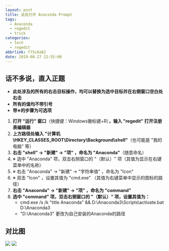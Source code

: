 ```yaml
---
layout: post
title: 此处打开 Anaconda Prompt
tags:
  - Anaconda
  - regedit
  - trick
categories:
  - tech
  - regedit
abbrlink: f75c6a82
date: 2019-08-27 22:55:00
---
```


## 话不多说，直入正题

* **此处涉及的所有的右击目标操作，均可以替换为选中目标并在右侧窗口空白处右击**
* **所有的值均不带引号**
* **带※的步骤为可选项**

1. **打开 "运行" 窗口**（快捷键：Windows徽标键+R）**，输入 "regedit" 打开注册表编辑器**
2. **上方路径处输入 "计算机\\HKEY_CLASSES_ROOT\\Directory\\Background\\shell"**（也可能是 "我的电脑" 等）
3. **右击 "shell" → "新建" → "项" ，命名为 "Anaconda"**（随意命名）
4. ※&nbsp;选中 "Anaconda" 项，双击右侧窗口的 "（默认）" 项（其值为显示在右键菜单中的名称）
5. ※&nbsp;右击 "Anaconda" → "新建" → "字符串值" ，命名为 "Icon"
6. ※&nbsp;双击 "Icon" ，设置其值为 "cmd.exe" （其值为右键菜单中显示的图标的路径）
7. **右击 "Anaconda" → "新建" → "项" ，命名为 "command"**
8. **选中 "command" 项，双击右侧窗口的 "（默认）" 项，设置其值为：**
   * cmd.exe /s /k "title Anaconda" && D:\\Anaconda3\\Scripts\\activate.bat D:\\Anaconda3
   * "D:\\Anaconda3" 更改为自己安装的Anaconda的路径

## 对比图

![][pic-1]
![][pic-2]

[pic-1]: http://static.wilfredshen.cn/images/%E6%AD%A4%E5%A4%84%E6%89%93%E5%BC%80%20Anaconda%20Prompt/pic-1.png
[pic-2]: http://static.wilfredshen.cn/images/%E6%AD%A4%E5%A4%84%E6%89%93%E5%BC%80%20Anaconda%20Prompt/pic-2.png

